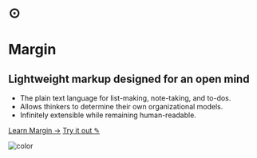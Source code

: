 <!--![logo](assets/img/logo.png)-->

# &#8857;
# Margin

## Lightweight markup designed for an open mind

- The plain text language for list-making, note-taking, and to-dos.
- Allows thinkers to determine their own organizational models.
- Infinitely extensible while remaining human-readable.

<!--[GitHub &#8594;](https://github.com/gamburg/margin/)-->
[Learn Margin &#8594;](#philosophy)
[Try it out &#9998;](https://margin.love/parser)

<!-- background color -->

![color](#f0f0f0)
